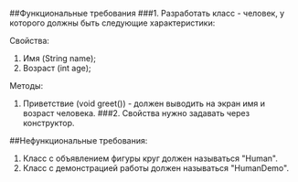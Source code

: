 ##Функциональные требования
###1. Разработать класс - человек, у которого должны быть следующие характеристики:

Свойства:
1. Имя (String name);
2. Возраст (int age);

Методы:
1. Приветствие (void greet()) - должен выводить на экран имя и возраст человека.
###2. Свойства нужно задавать через конструктор.
 
##Нефункциональные требования:
 
1. Класс с объявлением фигуры круг должен называться "Human".
2. Класс с демонстрацией работы должен называться "HumanDemo".
